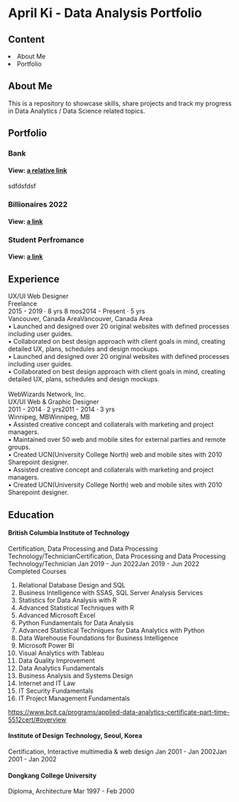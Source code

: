 # April Ki - Data Analysis Portfolio

## Content
<div>
  <li>About Me</li>
  <li>Portfolio</li>
</div>

## About Me
This is a repository to showcase skills, share projects and track my progress in Data Analytics / Data Science related topics.

## Portfolio

### Bank

#### View: [a relative link](MarketingCampaignsBank.ipynb)

sdfdsfdsf

### Billionaires 2022
#### View: [a link](https://public.tableau.com/app/profile/jihyun.ki4896/viz/BILLIONAIRES2022/FobesBillionaires2022)

### Student Perfromance
#### View: [a link](https://public.tableau.com/app/profile/jihyun.ki4896/viz/StudentPerfomance_16594734536610/Student)

## Experience
UX/UI Web Designer<br>
Freelance<br>
2015 - 2019 · 8 yrs 8 mos2014 - Present · 5 yrs<br>
Vancouver, Canada AreaVancouver, Canada Area<br>
• Launched and designed over 20 original websites with defined processes including user guides.<br>
• Collaborated on best design approach with client goals in mind, creating detailed UX, plans, schedules and design mockups.<br>
• Launched and designed over 20 original websites with defined processes including user guides. <br>
• Collaborated on best design approach with client goals in mind, creating detailed UX, plans, schedules and design mockups. <br>
<br>
WebWizards Network, Inc.<br>
UX/UI Web & Graphic Designer<br>
2011 - 2014 · 2 yrs2011 - 2014 · 3 yrs<br>
Winnipeg, MBWinnipeg, MB<br>
• Assisted creative concept and collaterals with marketing and project managers.<br>
• Maintained over 50 web and mobile sites for external parties and remote groups.<br>
• Created UCN(University College North) web and mobile sites with 2010 Sharepoint designer.<br>
• Assisted creative concept and collaterals with marketing and project managers. <br>
• Created UCN(University College North) web and mobile sites with 2010 Sharepoint designer. <br>

## Education
#### British Columbia Institute of Technology
Certification, Data Processing and Data Processing Technology/TechnicianCertification, Data Processing and Data Processing Technology/Technician
Jan 2019 - Jun 2022Jan 2019 - Jun 2022
Completed Courses

1. Relational Database Design and SQL
2. Business Intelligence with SSAS, SQL Server Analysis Services
3. Statistics for Data Analysis with R
4. Advanced Statistical Techniques with R
5. Advanced Microsoft Excel
6. Python Fundamentals for Data Analysis
7. Advanced Statistical Techniques for Data Analytics with Python
8. Data Warehouse Foundations for Business Intelligence
9. Microsoft Power BI
10. Visual Analytics with Tableau
11. Data Quality Improvement
12. Data Analytics Fundamentals
13. Business Analysis and Systems Design
14. Internet and IT Law
15. IT Security Fundamentals
16. IT Project Management Fundamentals

https://www.bcit.ca/programs/applied-data-analytics-certificate-part-time-5512cert/#overview



#### Institute of Design Technology, Seoul, Korea
Certification, Interactive multimedia & web design
Jan 2001 - Jan 2002Jan 2001 - Jan 2002


#### Dongkang College University
Diploma, Architecture
Mar 1997 - Feb 2000

